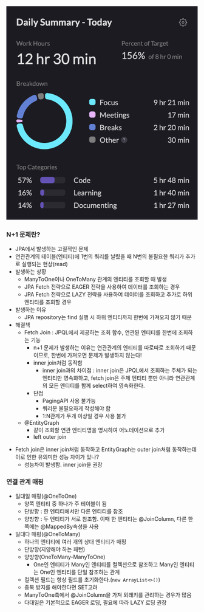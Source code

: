 <img src="/Tracking_Time/3_Mar/250319.png">

### N+1 문제란?
* JPA에서 발생하는 고질적인 문제
* 연관관계의 테이블(엔티티)에 1번의 쿼리를 날렸을 때 N번의 불필요한 쿼리가 추가로 실행되는 현상(read)
* 발생하는 상황
  * ManyToOne이나 OneToMany 관계의 엔티티를 조회할 때 발생
  * JPA Fetch 전략으로 EAGER 전략을 사용하여 데이터를 조회하는 경우
  * JPA Fetch 전략으로 LAZY 전략을 사용하여 데이터를 조회하고 추가로 하위 엔티티를 조회할 경우
* 발생하는 이유
  * JPA repository는 find 실행 시 하위 엔티티까지 한번에 가져오지 않기 때문
* 해결책
  * Fetch Join : JPQL에서 제공하는 조회 함수, 연관된 엔티티를 한번에 조회하는 기능
    * n+1 문제가 발생하는 이유는 연관관계의 엔티티를 따로따로 조회하기 때문이므로, 한번에 가져오면 문제가 발생하지 않는다!
    * inner join처럼 동작함
      * inner join과의 차이점 : inner join은 JPQL에서 조회하는 주체가 되는 엔티티만 영속화하고, fetch join은 주체 엔티티 뿐만 아니라 연관관계의 모든 엔티티를 함께 select하여 영속화한다.
    * 단점
      * PagingAPI 사용 불가능
      * 쿼리문 불필요하게 작성해야 함
      * 1:N관계가 두개 이상일 경우 사용 불가
  * @EntityGraph
    * 같이 조회할 연관 엔티티명을 명시하여 어노테이션으로 추가
    * left outer join
 - Fetch join은 inner join처럼 동작하고 EntityGraph는 outer join처럼 동작하는데 이로 인한 유의미한 성능 차이가 있나?
   * 성능차이 발생함. inner join을 권장

### 연결 관계 매핑
* 일대일 매핑(@OneToOne)
  * 양쪽 엔티티 중 하나가 주 테이블이 됨
  * 단방향 : 한 엔티티에서만 다른 엔티티를 참조
  * 양방향 : 두 엔티티가 서로 참조함. 이때 한 엔티티는 @JoinColumn, 다른 한쪽에는 @MappedBy속성을 사용
* 일대다 매핑(@OneToMany)
  * 하나의 엔티티에 여러 개의 상대 엔티티가 매핑
  * 단방향(지양해야 하는 패턴)
  * 양방향(OneToMany-ManyToOne)
    * One인 엔티티가 Many인 엔티티를 컬렉션으로 참조하고 Many인 엔티티는 One인 엔티티를 단일 참조하는 관계
  * 컬렉션 필드는 항상 필드를 초기화한다.(```new ArrayList<>()```)
  * 중복 방지를 해야한다면 SET고려
  * ManyToOne측에서 @JoinColumn을 가져 외래키를 관리하는 경우가 많음
  * 다대일은 기본적으로 EAGER 로딩, 필요에 따라 LAZY 로딩 권장